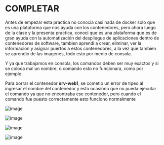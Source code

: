 # COMPLETAR  
Antes de empezar esta practica no conocia casi nada de docker solo que es una plataforma que nos ayuda con los contenedores, pero ahora luego de la clase y la presenta practica, conoci que es una plataforma que es de gran ayuda con la automatización del despliegue de aplicaciones dentro de contenedores de software, tambien aprendi a crear, eliminar, ver la informacion y asignar puertos a estos contenedores, a la vez que tambien se aprendio de las imagenes, todo esto por medio de consola.

Y ya que trabajamos en consola, los comandos deben ser muy exactos y si se coloca mal un nombre, o comando esto no funcionara, como por ejemplo:

Para borrar el contenedor **srv-web1**, se cometio un error de tipeo al ingresar el nombre del contenedor y esto ocasiono que no pueda ejecutar el comando ya que no encontraba ese contenedor, pero cuando el comando fue puesto correctamente esto funciono normalmente

![image](https://github.com/kelly-sangoluisa/2024A-ISWD633-GR1/assets/94008979/0d11f789-b06c-4a13-994f-e1883c9d6b3a)


![image](https://github.com/kelly-sangoluisa/2024A-ISWD633-GR1/assets/94008979/b24b0c7e-13e9-4583-be69-dade6885199b)



![image](https://github.com/kelly-sangoluisa/2024A-ISWD633-GR1/assets/94008979/45cf72ab-de6b-4b2e-8f25-045e2352b1c3)

![image](https://github.com/kelly-sangoluisa/2024A-ISWD633-GR1/assets/94008979/0b25f31c-ecb4-4b3d-94f9-dec753290d6e)

